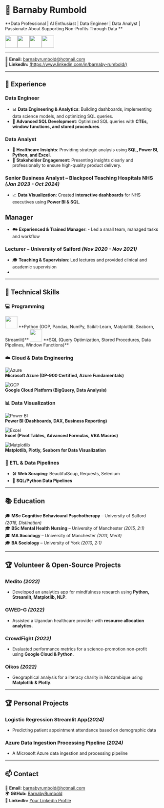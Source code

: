 # 🚀 Barnaby Rumbold  
**Data Professional | AI Enthusiast | Data Engineer | Data Analyst | Passionate About Supporting Non-Profits Through Data **  
<div style="display: flex;"> <img src="https://cdn.jsdelivr.net/gh/devicons/devicon/icons/python/python-original.svg" width="40px"/> <img src="https://raw.githubusercontent.com/BarnabyRumbold/BarnabyRumbold/main/icons8-sql-database-96.png" width="40px"/> <img src="https://cdn.jsdelivr.net/gh/devicons/devicon/icons/azure/azure-original.svg" width="40px"/> <img src="https://github.com/BarnabyRumbold/BarnabyRumbold/blob/main/icons8-power-bi-144.png" width="40px"/> </div>

---

📧 **Email:** barnabyrumbold@hotmail.com  
🔗 **LinkedIn:** [(https://www.linkedin.com/in/barnaby-rumbold/)](#)  

---

## 💼 **Experience**
### **Data Engineer**
- 📊 **Data Engineering & Analytics**: Building dashboards, implementing data science models, and optimizing SQL queries.
- 🔄 **Advanced SQL Development**: Optimized SQL queries with **CTEs, window functions, and stored procedures**.  

### **Data Analyst**
- 🏥 **Healthcare Insights**: Providing strategic analysis using **SQL, Power BI, Python, and Excel**.  
- 📢 **Stakeholder Engagement**: Presenting insights clearly and professionally to ensure high-quality product delivery.  

### **Senior Business Analyst** – Blackpool Teaching Hospitals NHS _(Jan 2023 - Oct 2024)_

- 📈 **Data Visualization**: Created **interactive dashboards** for NHS executives using **Power BI & SQL**.  


## **Manager**
- 🗪 **Experienced & Trained Manager**: - Led a small team, managed tasks and workflow

### **Lecturer** – University of Salford _(Nov 2020 - Nov 2021)_
- 🎓 **Teaching & Supervision**: Led lectures and provided clinical and academic supervision
- 
---

## 🔧 **Technical Skills**
### **💻 Programming**
<img src="https://cdn.jsdelivr.net/gh/devicons/devicon/icons/python/python-original.svg" width="40px"/>  
**Python (OOP, Pandas, NumPy, Scikit-Learn, Matplotlib, Seaborn, Streamlit)**  

<img src="https://cdn.jsdelivr.net/gh/devicons/devicon/icons/mysql/mysql-original.svg" width="40px"/>  
**SQL (Query Optimization, Stored Procedures, Data Pipelines, Window Functions)**  

### **☁️ Cloud & Data Engineering**
![Azure](https://img.shields.io/badge/Microsoft%20Azure-0078D4?style=for-the-badge&logo=microsoftazure&logoColor=white)  
**Microsoft Azure (DP-900 Certified, Azure Fundamentals)**  

![GCP](https://img.shields.io/badge/Google%20Cloud-4285F4?style=for-the-badge&logo=googlecloud&logoColor=white)  
**Google Cloud Platform (BigQuery, Data Analysis)**  

### **📊 Data Visualization**
![Power BI](https://img.shields.io/badge/Power%20BI-F2C811?style=for-the-badge&logo=powerbi&logoColor=black)  
**Power BI (Dashboards, DAX, Business Reporting)**  

![Excel](https://img.shields.io/badge/Microsoft%20Excel-217346?style=for-the-badge&logo=microsoftexcel&logoColor=white)  
**Excel (Pivot Tables, Advanced Formulas, VBA Macros)**  

![Matplotlib](https://img.shields.io/badge/Matplotlib-008080?style=for-the-badge&logo=python&logoColor=white)  
**Matplotlib, Plotly, Seaborn for Data Visualization**  

### **📂 ETL & Data Pipelines**
- 🛠 **Web Scraping**: BeautifulSoup, Requests, Selenium  
- 🔄 **SQL/Python Data Pipelines**  

---

## 📚 **Education**
🎓 **MSc Cognitive Behavioural Psychotherapy** – University of Salford _(2018, Distinction)_  
🎓 **BSc Mental Health Nursing** – University of Manchester _(2015, 2:1)_  
🎓 **MA Sociology** – University of Manchester _(2011, Merit)_  
🎓 **BA Sociology** – University of York _(2010, 2:1)_  

---

## 🏆 **Volunteer & Open-Source Projects**
### **Medito** _(2022)_
- Developed an analytics app for mindfulness research using **Python, Streamlit, Matplotlib, NLP**.  
### **GWED-G** _(2022)_
- Assisted a Ugandan healthcare provider with **resource allocation analytics**.  
### **CrowdFight** _(2022)_
- Evaluated performance metrics for a science-promotion non-profit using **Google Cloud & Python**.  
### **Oikos** _(2022)_
- Geographical analysis for a literacy charity in Mozambique using **Matplotlib & Plotly**.

---

## 🏆 **Personal Projects**
### **Logistic Regression Streamlit App**_(2024)_
- Predicting patient appointment attendance based on demographic data
### Azure Data Ingestion Processing Pipeline _(2024)_
- A Microsoft Azure data ingestion and processing pipeline

---

## 📫 **Contact**
📧 **Email:** barnabyrumbold@hotmail.com  
🌍 **GitHub:** [BarnabyRumbold](https://github.com/BarnabyRumbold)  
💼 **LinkedIn:** [Your LinkedIn Profile](#)  
